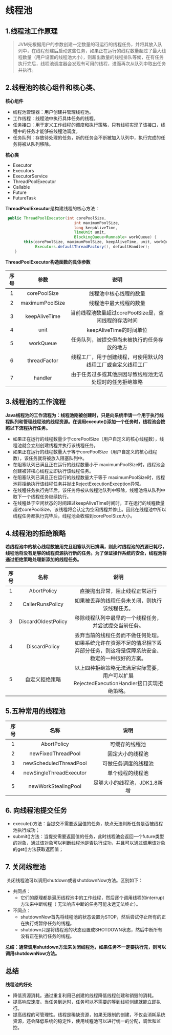 # 线程池

## 1.线程池工作原理

> JVM先根据用户的参数创建一定数量的可运行的线程任务，并将其放入队列中，在线程创建后启动这些任务，如果正在运行的线程数量超过了最大线程数量（用户设置的线程池大小），则超出数量的线程排队等候，在有任务执行完后，线程池调度器会发现有可用的线程，进而再次从队列中取出任务并执行。

## 2.线程池的核心组件和核心类、

**核心组件**

+ 线程池管理器：用户创建并管理线程池。
+ 工作线程：线程池中执行具体任务的线程。
+ 任务接口：用于定义工作线程的调度和执行策略，只有线程实现了该接口，线程中的任务才能够被线程池调度。
+ 任务队列：存放待处理的任务，新的任务会不断被加入队列中，执行完成的任务将被从队列移除。

**核心类**

+ Executor
+ Executors
+ ExecutorService
+ ThreadPoolExecutor
+ Callable
+ Future
+ FutureTask

**ThreadPoolExecutor**是构建线程的核心方法：

```java
 public ThreadPoolExecutor(int corePoolSize,
                              int maximumPoolSize,
                              long keepAliveTime,
                              TimeUnit unit,
                              BlockingQueue<Runnable> workQueue) {
        this(corePoolSize, maximumPoolSize, keepAliveTime, unit, workQueue,
             Executors.defaultThreadFactory(), defaultHandler);
    }
```

**ThreadPoolExecutor构造函数的具体参数**

| 序号 |      参数       |                             说明                             |
| :--: | :-------------: | :----------------------------------------------------------: |
|  1   |  corePoolSize   |                    线程池中核心线程的数量                    |
|  2   | maximumPoolSize |                    线程池中最大线程的数量                    |
|  3   |  keepAliveTime  |     当前线程池数量超过corePoolSize是，空闲线程的存活时间     |
|  4   |      unit       |                   keepAliveTime的时间单位                    |
|  5   |    workQueue    |         任务队列，被提交但尚未被执行的任务存放的地方         |
|  6   |  threadFactor   | 线程工厂，用于创建线程，可使用默认的线程工厂或自定义线程工厂 |
|  7   |     handler     |   由于任务过多或其他原因导致线程池无法处理时的任务拒绝策略   |

## 3.线程池的工作流程

​	**Java线程池的工作流程为：线程池刚被创建时，只是向系统申请一个用于执行线程队列和管理线程池的线程资源。在调用execute()添加一个任务时，线程池会按照以下流程执行任务。**

+ 如果正在运行的线程数量少于corePoolSize（用户自定义的核心线程数），线程池就会立刻创建线程并执行该线程任务。
+ 如果正在运行的线程数量大于等于corePoolSize（用户自定义的核心线程数），该任务就将被放入阻塞队列中。
+ 在阻塞队列已满且正在运行的线程数量小于 maximumPoolSize时，线程池会创建被非核心线程立即执行该线程任务。
+ 在阻塞队列已满且正在运行的线程数量大于等于 maximumPoolSize时，线程池将拒绝执行该线程任务并抛出RejectExecutionException异常。
+ 在线程任务执行完毕后，该任务将被从线程池队列中移除，线程池将从队列中取下一个线程任务继续执行。
+ 在线程处于空闲状态的时间超过keepAliveTime时间时，正在运行的线程数量超过corePoolSize，该线程将会认定为空闲线程并停止。因此在线程池中所以线程任务都执行完毕后，线程池会收缩到corePoolSize大小。

## 4.线程池的拒绝策略

**若线程池中的核心线程数被用完且阻塞队列已排满，则此时线程池的资源已耗尽，线程池将没有足够的线程资源执行新的任务。为了保证操作系统的安全，线程池将通过拒绝策略处理新添加的线程任务。**

| 序号 |        名称         |                             说明                             |
| :--: | :-----------------: | :----------------------------------------------------------: |
|  1   |     AbortPolicy     |                直接抛出异常，阻止线程正常运行                |
|  2   |  CallerRunsPolicy   |        如果被丢弃的线程任务未关闭，则执行该线程任务。        |
|  3   | DiscardOldestPolicy |    移除线程队列中最早的一个线程任务，并尝试提交当前任务。    |
|  4   |    DiscardPolicy    | 丢弃当前的线程任务而不做任何处理。如果系统允许在资源不足的情况相下丢弃部分任务，则这将是保障系统安全、稳定的一种很好的方案。 |
|  5   |   自定义拒绝策略    | 以上四种拒绝策略无法满足实际需要，用户可以扩展RejectedExecutionHandler接口实现拒绝策略。 |

## 5.五种常用的线程池

| 序号 |          名称           |             说明             |
| :--: | :---------------------: | :--------------------------: |
|  1   |       AbortPolicy       |        可缓存的线程池        |
|  2   |   newFixedThreadPool    |       固定大小的线程池       |
|  3   | newScheduledThreadPool  |     可做任务调度的线程池     |
|  4   | newSingleThreadExecutor |       单个线程的线程池       |
|  5   |   newWorkStealingPool   | 足够大小的线程池，JDK1.8新增 |

## 6. 向线程池提交任务

- execute()方法：当提交不需要返回值的任务，缺点无法判断任务是否被线程池执行成功；
- submit()方法：当提交需要返回值的任务，此时线程池会返回一个future类型的对象，通过该对象可以判断线程池是否执行成功，并且可以通过调用该对象的get()方法获取返回值；

## 7. 关闭线程池

​		关闭线程池可以调用shutdown或者shutdownNow方法。区别如下：

- 共同点：
  - 它们的原理都是遍历线程池中的工作线程，然后逐个调用线程的interrupt方法来中断线程（ 无法响应中断的任务可能永远无法终止）。
- 不同点：
  - shutdownNow首先将线程池的状态设置为STOP，然后尝试停止所有的正在执行或暂停任务的线程。
  - shutdown只是将线程池的状态设置成SHOTDOWN状态，然后中断所有没有正在执行任务的线程。

**总结：通常调用shutdown方法来关闭线程池，如果任务不一定要执行完，则可以调用shutdownNow方法。**

## 总结

**线程池的好处**

+  降低资源消耗。通过重复利用已创建的线程降低线程创建和销毁的消耗。
+ 提高响应速度。当任务到达时，任务可以不需要的等到线程创建就能立即执行。
+ 提高线程的可管理性。线程是稀缺资源，如果无限制的创建，不仅会消耗系统资源，还会降低系统的稳定性，使用线程池可以进行统一的分配，调优和监控。  